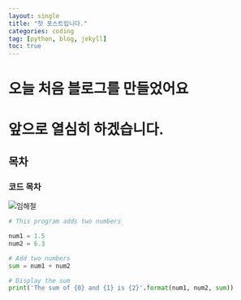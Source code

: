 ```yaml
---
layout: single
title: "첫 포스트입니다."
categories: coding
tag: [python, blog, jekyll]
toc: true
---
```


# 오늘 처음 블로그를 만들었어요

# 앞으로 열심히 하겠습니다.

## 목차

### 코드 목차

![임해철](../images/2024-09-01-first/임해철.JPG)

```python
# This program adds two numbers

num1 = 1.5
num2 = 6.3

# Add two numbers
sum = num1 + num2

# Display the sum
print('The sum of {0} and {1} is {2}'.format(num1, num2, sum))
```
